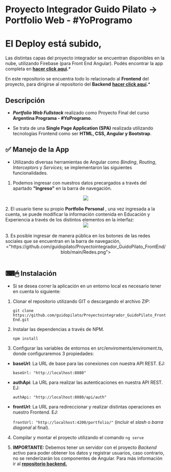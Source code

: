 # Proyecto Integrador Guido Pilato -> Portfolio Web - #YoProgramo

# El Deploy está subido,
Las distintas capas del proyecto integrador se encuentran disponibles en la nube, utilizando Firebase (para Front End Angular).
Podés encontrar la app completa en **[hacer click aquí](https://frontendguidopilato.web.app/ "aquí").***

En este repositorio se encuentra todo lo relacionado al **Frontend** del proyecto, para dirigirse al repositorio del **Backend** **[hacer click aquí](https://github.com/guidopilato/Proyectointegrador_GuidoPilato_BackEnd "aquí").***

## Descripción
- ***Portfolio Web Fullstack*** realizado como Proyecto Final del curso **Argentina Programa - #YoProgramo**.

- Se trata de una **Single Page Application (SPA)** realizada utilizando tecnologías Frontend como ser **HTML, CSS, Angular y Bootstrap**.

## ✅ Manejo de la App
- Utilizando diversas herramientas de Angular como *Binding*, *Routing*, *Interceptors* y *Services*; se implementaron las siguientes funcionalidades. 

1. Podemos ingresar con nuestros datos precargados a través del apartado <b>"Ingreso"</b> en la barra de navegación.
<div align="center">
  <img src="https://github.com/guidopilato/Proyectointegrador_GuidoPilato_FrontEnd/blob/main/Login.png">
</div>
<br>
2. El usuario tiene su propio <b>Portfolio Personal</b> , una vez ingresada a la cuenta, se puede modificar la información contenida en Educación y Experiencia a través de los distintos elementos en la interfaz:
<div align="center">
  <img src="https://github.com/guidopilato/Proyectointegrador_GuidoPilato_FrontEnd/blob/main/Educacion.png">
</div>
<br>
3. Es posible ingresar de manera pública en los botones de las redes sociales que se encuentran en la barra de navegación, 
<div align="center">
  <"https://github.com/guidopilato/Proyectointegrador_GuidoPilato_FrontEnd/blob/main/Redes.png">
</div>
<br>

## ⌨🖱 Instalación
- Si se desea correr la aplicación en un entorno local es necesario tener en cuenta lo siguiente: 

1. Clonar el repositorio utilizando GIT o descargando el archivo ZIP:

    `git clone https://github.com/guidopilato/Proyectointegrador_GuidoPilato_FrontEnd.git`

2. Instalar las dependencias a través de NPM.

    `npm install`

3. Configurar las variables de entornos en src/enviroments/enviroment.ts, donde configuraremos 3 propiedades:

- **baseUrl**: La URL de base para las conexiones con nuestra API REST. EJ:

  `baseUrl: "http://localhost:8080"`
  
- **authApi**: La URL para realizar las autenticaciones en nuestra API REST. EJ: 

  `authApi: "http://localhost:8080/api/auth"`

- **frontUrl**: La URL para redireccionar y realizar distintas operaciones en nuestro Frontend. EJ:

  `frontUrl: "http://localhost:4200/portfolio/"` (incluir el *slash* o *barra diagonal* al final).

4. Compilar y montar el proyecto utilizando el comando `ng serve`

5. **IMPORTANTE:** Debemos tener un servidor con el proyecto *Backend* activo para poder obtener los datos y registrar usuarios, caso contrario, no se renderizarán los componentes de Angular. Para más información ir al **[repositorio backend.](https://github.com/guidopilato/Proyectointegrador_GuidoPilato_FrontEnd "repositorio backend.")**


